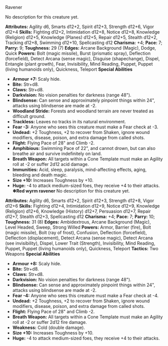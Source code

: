 Ravener

No description for this creature yet.

**Attributes:** Agility d6, Smarts d12+2, Spirit d12+3, Strength d12+6,
Vigor d12+4
**Skills:** Fighting d12+2, Intimidation d12+8, Notice d12+8, Knowledge
(Religion) d12+5, Knowledge (Planes) d12+5, Repair d12+5, Stealth d12+2,
Tracking d12+8, Swimming d12+10, Spellcasting d12
**Charisma:** +4; **Pace:** 7; **Parry:** 9; **Toughness:** 29 (7)
**Edges:** Arcane Background (Magic), Dodge, Quick
**Powers:** Bolt (magic missile), Burst (prismatic spray), Deflection
(forcefield), Detect Arcana (sense magic), Disguise (shapechange),
Dispel, Entangle (plant growth), Fear, Invisibility, Mind Reading,
Puppet, Puppet (living humanoids only), Quickness, Teleport
**Special Abilities**
- **Armour +7:** Scaly hide.
- **Bite:** Str+d8.
- **Claws:** Str+d8.
- **Darkvision:** No vision penalties for darkness (range 48").
- **Blindsense:** Can sense and approximately pinpoint things within
24", attacks using blindsense are made at -2.
- **Woodland Stride:** Forests and woodland terrain are never treated as
difficult ground.
- **Trackless:** Leaves no tracks in its natural environment.
- **Fear -3:** Anyone who sees this creature must make a Fear check at
-3.
- **Undead:** +2 Toughness, +2 to recover from Shaken, ignore wound
modifiers, disease, poison, and extra damage from called shots.
- **Flight:** Flying Pace of 28" and Climb -2.
- **Amphibious:** Swimming Pace of 22", and cannot drown, but can also
breathe air and survive indefinitely on land.
- **Breath Weapon:** All targets within a Cone Template must make an
Agility roll at -2 or suffer 2d12 acid damage.
- **Immunities:** Acid, sleep, paralysis, mind-affecting effects, aging,
bleeding and death magic.
- **Size +10:** Increases Toughness by +10.
- **Huge:** -4 to attack medium-sized foes, they receive +4 to their
attacks.
**❄Red wyrm ravener**
No description for this creature yet.

**Attributes:** Agility d6, Smarts d12+2, Spirit d12+3, Strength d12+8,
Vigor d12+6
**Skills:** Fighting d12+4, Intimidation d12+9, Notice d12+9, Knowledge
(Religion) d12+6, Knowledge (History) d12+7, Persuasion d12+7, Repair
d12+7, Stealth d12+3, Spellcasting d12
**Charisma:** +4; **Pace:** 7; **Parry:** 10; **Toughness:** 31 (8)
**Edges:** Ambidextrous, Arcane Background (Magic), Level Headed, Sweep,
Strong Willed
**Powers:** Armor, Barrier (fire), Bolt (magic missile), Bolt (ray of
frost), Confusion, Deflection (forcefield), Deflection (displacement),
Detect Arcana (sense magic), Detect Arcana (see invisibility), Dispel,
Lower Trait (Strength), Invisibility, Mind Reading, Puppet, Puppet
(living humanoids only), Quickness, Teleport
**Tactics:** Two Weapons
**Special Abilities**
- **Armour +8:** Scaly hide.
- **Bite:** Str+d8.
- **Claws:** Str+d8.
- **Darkvision:** No vision penalties for darkness (range 48").
- **Blindsense:** Can sense and approximately pinpoint things within
24", attacks using blindsense are made at -2.
- **Fear -4:** Anyone who sees this creature must make a Fear check at
-4.
- **Undead:** +2 Toughness, +2 to recover from Shaken, ignore wound
modifiers, disease, poison, and extra damage from called shots.
- **Flight:** Flying Pace of 28" and Climb -2.
- **Breath Weapon:** All targets within a Cone Template must make an
Agility roll at -2 or suffer 2d12 fire damage.
- **Weakness:** Cold (double damage).
- **Size +10:** Increases Toughness by +10.
- **Huge:** -4 to attack medium-sized foes, they receive +4 to their
attacks.

